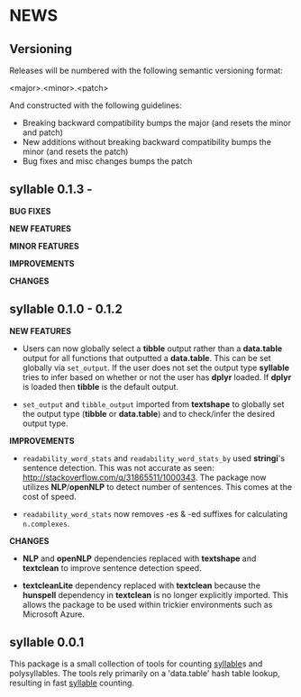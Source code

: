NEWS
====

Versioning
----------

Releases will be numbered with the following semantic versioning format:

&lt;major&gt;.&lt;minor&gt;.&lt;patch&gt;

And constructed with the following guidelines:

* Breaking backward compatibility bumps the major (and resets the minor
  and patch)
* New additions without breaking backward compatibility bumps the minor
  (and resets the patch)
* Bug fixes and misc changes bumps the patch


syllable 0.1.3 -
----------------------------------------------------------------

**BUG FIXES**

**NEW FEATURES**

**MINOR FEATURES**

**IMPROVEMENTS**

**CHANGES**


syllable 0.1.0 - 0.1.2
----------------------------------------------------------------

**NEW FEATURES**

* Users can now globally select a **tibble** output rather than a **data.table**
  output for all functions that outputted a **data.table**.  This can be set
  globally via `set_output`.  If the user does not set the output type
  **syllable** tries to infer based on whether or not the user has **dplyr**
  loaded.  If **dplyr** is loaded then **tibble** is the default output.

* `set_output` and `tibble_output` imported from **textshape** to globally set the
  output type (**tibble** or **data.table**) and to check/infer the desired output
  type.

**IMPROVEMENTS**

* `readability_word_stats` and `readability_word_stats_by` used **stringi**'s
  sentence detection.  This was not accurate as seen:
  http://stackoverflow.com/q/31865511/1000343.  The package now utilizes
  **NLP**/**openNLP** to detect number of sentences.  This comes at the cost of
  speed.

* `readability_word_stats` now removes -es & -ed suffixes for calculating
  `n.complexes`.

**CHANGES**

* **NLP** and **openNLP** dependencies replaced with **textshape** and
  **textclean** to improve sentence detection speed.

* **textcleanLite** dependency replaced with **textclean** because the
  **hunspell** dependency in **textclean** is no longer explicitly imported.
  This allows the package to be used within trickier environments such as
  Microsoft Azure.



syllable 0.0.1
----------------------------------------------------------------

This package is a small collection of tools for counting <a href="https://github.com/trinker/syllable" target="_blank">syllable</a>s and
polysyllables.  The tools rely primarily on a 'data.table' hash table lookup,
resulting in fast <a href="https://github.com/trinker/syllable" target="_blank">syllable</a> counting.